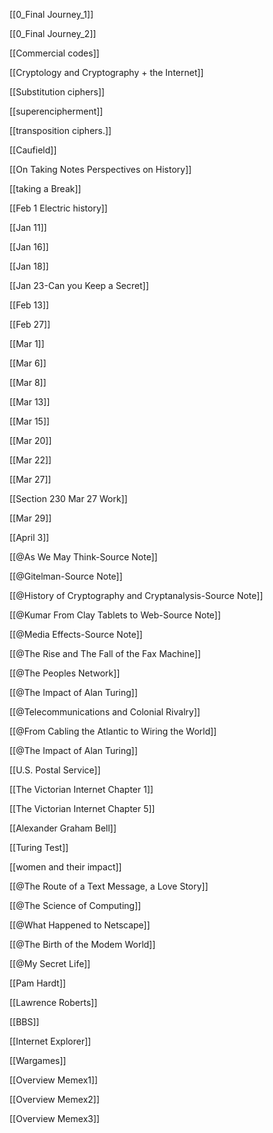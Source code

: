 
[[0_Final Journey_1]]

[[0_Final Journey_2]]


[[Commercial codes]]

[[Cryptology and Cryptography + the Internet]]

[[Substitution ciphers]]

[[superencipherment]]

[[transposition ciphers.]]

[[Caufield]]

[[On Taking Notes  Perspectives on History]]

[[taking a Break]]

[[Feb 1 Electric history]]

[[Jan 11]]

[[Jan 16]]

[[Jan 18]]

[[Jan 23-Can you Keep a Secret]]

[[Feb 13]]

[[Feb 27]]

[[Mar 1]]

[[Mar 6]]

[[Mar 8]]

[[Mar 13]]

[[Mar 15]]

[[Mar 20]]

[[Mar 22]]

[[Mar 27]]

[[Section 230 Mar 27 Work]]

[[Mar 29]]

[[April 3]]

[[@As We May Think-Source Note]]

[[@Gitelman-Source Note]]

[[@History of Cryptography and Cryptanalysis-Source Note]]

[[@Kumar From Clay Tablets to Web-Source Note]]

[[@Media Effects-Source Note]]

[[@The Rise and The Fall of the Fax Machine]]

[[@The Peoples Network]]

[[@The Impact of Alan Turing]]

[[@Telecommunications and Colonial Rivalry]]

[[@From Cabling the Atlantic to Wiring the World]]

[[@The Impact of Alan Turing]]

[[U.S. Postal Service]]

[[The Victorian Internet Chapter 1]]

[[The Victorian Internet Chapter 5]]

[[Alexander Graham Bell]]

[[Turing Test]]

[[women and their impact]]

[[@The Route of a Text Message, a Love Story]]

[[@The Science of Computing]]

[[@What Happened to Netscape]]

[[@The Birth of the Modem World]]

[[@My Secret Life]]

[[Pam Hardt]]

[[Lawrence Roberts]]

[[BBS]]

[[Internet Explorer]]

[[Wargames]]

[[Overview Memex1]]

[[Overview Memex2]]

[[Overview Memex3]]





